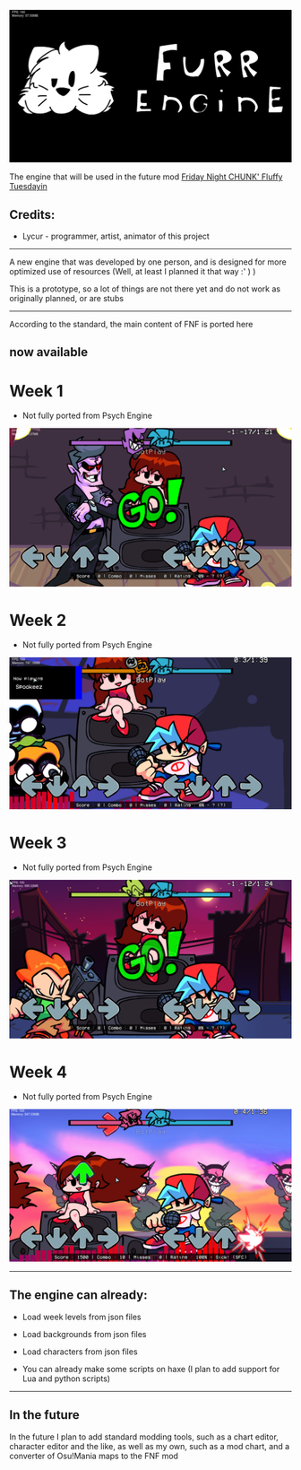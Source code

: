 ![FurrEngine](red/title.png)

The engine that will be used in the future mod [Friday Night CHUNK' Fluffy Tuesdayin](https://gamebanana.com/mods/543166)

## Credits:

* Lycur - programmer, artist, animator of this project

***

A new engine that was developed by one person, and is designed for more optimized use of resources (Well, at least I planned it that way :' ) )

This is a prototype, so a lot of things are not there yet and do not work as originally planned, or are stubs

***

According to the standard, the main content of FNF is ported here

## now available

# Week 1

* Not fully ported from Psych Engine

![Week1](red/week1.png)

# Week 2

* Not fully ported from Psych Engine

![Week2](red/game.png)

# Week 3

* Not fully ported from Psych Engine

![Week3](red/week3.png)

# Week 4

* Not fully ported from Psych Engine

![Week4](red/week4.png)

***

## The engine can already:

* Load week levels from json files

* Load backgrounds from json files

* Load characters from json files

* You can already make some scripts on haxe (I plan to add support for Lua and python scripts)

***

## In the future

In the future I plan to add standard modding tools,
such as a chart editor, character editor and the like,
as well as my own, such as a mod chart, and a converter of Osu!Mania maps to the FNF mod
